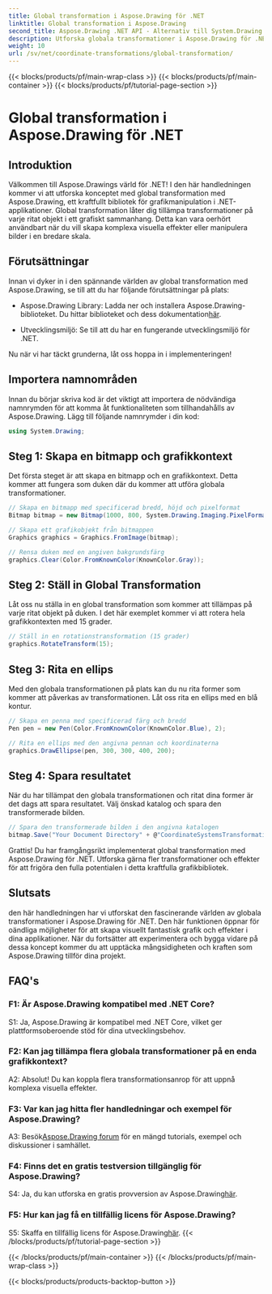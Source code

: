```yaml
---
title: Global transformation i Aspose.Drawing för .NET
linktitle: Global transformation i Aspose.Drawing
second_title: Aspose.Drawing .NET API - Alternativ till System.Drawing.Common
description: Utforska globala transformationer i Aspose.Drawing för .NET, skapa fantastisk grafik med lätthet. Följ vår steg-för-steg-guide för en sömlös upplevelse.
weight: 10
url: /sv/net/coordinate-transformations/global-transformation/
---
```


{{< blocks/products/pf/main-wrap-class >}}
{{< blocks/products/pf/main-container >}}
{{< blocks/products/pf/tutorial-page-section >}}

# Global transformation i Aspose.Drawing för .NET

## Introduktion

Välkommen till Aspose.Drawings värld för .NET! I den här handledningen kommer vi att utforska konceptet med global transformation med Aspose.Drawing, ett kraftfullt bibliotek för grafikmanipulation i .NET-applikationer. Global transformation låter dig tillämpa transformationer på varje ritat objekt i ett grafiskt sammanhang. Detta kan vara oerhört användbart när du vill skapa komplexa visuella effekter eller manipulera bilder i en bredare skala.

## Förutsättningar

Innan vi dyker in i den spännande världen av global transformation med Aspose.Drawing, se till att du har följande förutsättningar på plats:

-  Aspose.Drawing Library: Ladda ner och installera Aspose.Drawing-biblioteket. Du hittar biblioteket och dess dokumentation[här](https://reference.aspose.com/drawing/net/).

- Utvecklingsmiljö: Se till att du har en fungerande utvecklingsmiljö för .NET.

Nu när vi har täckt grunderna, låt oss hoppa in i implementeringen!

## Importera namnområden

Innan du börjar skriva kod är det viktigt att importera de nödvändiga namnrymden för att komma åt funktionaliteten som tillhandahålls av Aspose.Drawing. Lägg till följande namnrymder i din kod:

```csharp
using System.Drawing;
```

## Steg 1: Skapa en bitmapp och grafikkontext

Det första steget är att skapa en bitmapp och en grafikkontext. Detta kommer att fungera som duken där du kommer att utföra globala transformationer.

```csharp
// Skapa en bitmapp med specificerad bredd, höjd och pixelformat
Bitmap bitmap = new Bitmap(1000, 800, System.Drawing.Imaging.PixelFormat.Format32bppPArgb);

// Skapa ett grafikobjekt från bitmappen
Graphics graphics = Graphics.FromImage(bitmap);

// Rensa duken med en angiven bakgrundsfärg
graphics.Clear(Color.FromKnownColor(KnownColor.Gray));
```

## Steg 2: Ställ in Global Transformation

Låt oss nu ställa in en global transformation som kommer att tillämpas på varje ritat objekt på duken. I det här exemplet kommer vi att rotera hela grafikkontexten med 15 grader.

```csharp
// Ställ in en rotationstransformation (15 grader)
graphics.RotateTransform(15);
```

## Steg 3: Rita en ellips

Med den globala transformationen på plats kan du nu rita former som kommer att påverkas av transformationen. Låt oss rita en ellips med en blå kontur.

```csharp
// Skapa en penna med specificerad färg och bredd
Pen pen = new Pen(Color.FromKnownColor(KnownColor.Blue), 2);

// Rita en ellips med den angivna pennan och koordinaterna
graphics.DrawEllipse(pen, 300, 300, 400, 200);
```

## Steg 4: Spara resultatet

När du har tillämpat den globala transformationen och ritat dina former är det dags att spara resultatet. Välj önskad katalog och spara den transformerade bilden.

```csharp
// Spara den transformerade bilden i den angivna katalogen
bitmap.Save("Your Document Directory" + @"CoordinateSystemsTransformations\GlobalTransformation_out.png");
```

Grattis! Du har framgångsrikt implementerat global transformation med Aspose.Drawing för .NET. Utforska gärna fler transformationer och effekter för att frigöra den fulla potentialen i detta kraftfulla grafikbibliotek.

## Slutsats

den här handledningen har vi utforskat den fascinerande världen av globala transformationer i Aspose.Drawing för .NET. Den här funktionen öppnar för oändliga möjligheter för att skapa visuellt fantastisk grafik och effekter i dina applikationer. När du fortsätter att experimentera och bygga vidare på dessa koncept kommer du att upptäcka mångsidigheten och kraften som Aspose.Drawing tillför dina projekt.

## FAQ's

### F1: Är Aspose.Drawing kompatibel med .NET Core?

S1: Ja, Aspose.Drawing är kompatibel med .NET Core, vilket ger plattformsoberoende stöd för dina utvecklingsbehov.

### F2: Kan jag tillämpa flera globala transformationer på en enda grafikkontext?

A2: Absolut! Du kan koppla flera transformationsanrop för att uppnå komplexa visuella effekter.

### F3: Var kan jag hitta fler handledningar och exempel för Aspose.Drawing?

 A3: Besök[Aspose.Drawing forum](https://forum.aspose.com/c/diagram/17) för en mängd tutorials, exempel och diskussioner i samhället.

### F4: Finns det en gratis testversion tillgänglig för Aspose.Drawing?

S4: Ja, du kan utforska en gratis provversion av Aspose.Drawing[här](https://releases.aspose.com/).

### F5: Hur kan jag få en tillfällig licens för Aspose.Drawing?

 S5: Skaffa en tillfällig licens för Aspose.Drawing[här](https://purchase.aspose.com/temporary-license/).
{{< /blocks/products/pf/tutorial-page-section >}}

{{< /blocks/products/pf/main-container >}}
{{< /blocks/products/pf/main-wrap-class >}}

{{< blocks/products/products-backtop-button >}}
